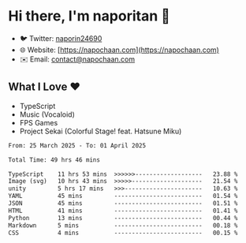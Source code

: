 # Hi there, I'm naporitan 👋

- 🐦 Twitter: [naporin24690](https://twitter.com/naporin24690)
- 🌐 Website: [https://napochaan.com](https://napochaan.com)
- ✉️ Email: [contact@napochaan.com](mailto:contact@napochaan.com)

## What I Love ❤️
- TypeScript
- Music (Vocaloid)
- FPS Games
- Project Sekai (Colorful Stage! feat. Hatsune Miku)

<!--START_SECTION:waka-->

```txt
From: 25 March 2025 - To: 01 April 2025

Total Time: 49 hrs 46 mins

TypeScript    11 hrs 53 mins  >>>>>>-------------------   23.88 %
Image (svg)   10 hrs 43 mins  >>>>>--------------------   21.54 %
unity         5 hrs 17 mins   >>>----------------------   10.63 %
YAML          45 mins         -------------------------   01.54 %
JSON          45 mins         -------------------------   01.51 %
HTML          41 mins         -------------------------   01.41 %
Python        13 mins         -------------------------   00.44 %
Markdown      5 mins          -------------------------   00.18 %
CSS           4 mins          -------------------------   00.15 %
```

<!--END_SECTION:waka-->

